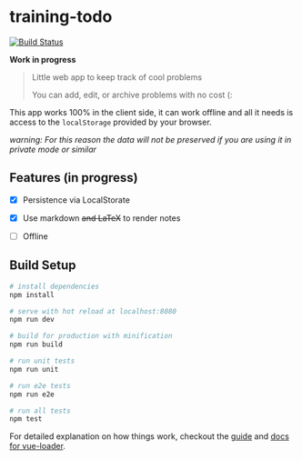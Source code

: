 # training-todo

[![Build Status](https://travis-ci.org/pin3da/training-todo.svg?branch=master)](https://travis-ci.org/pin3da/training-todo)

**Work in progress**

> Little web app to keep track of cool problems
>
> You can add, edit, or archive problems with no cost (:

This app works 100% in the client side, it can work offline and all it needs
is access to the `localStorage` provided by your browser.

*warning: For this reason the data will not be preserved if you are using it in private mode or similar*


## Features (in progress)

- [x] Persistence via LocalStorate
- [x] Use markdown ~~and LaTeX~~ to render notes
- [ ] Offline


## Build Setup

``` bash
# install dependencies
npm install

# serve with hot reload at localhost:8080
npm run dev

# build for production with minification
npm run build

# run unit tests
npm run unit

# run e2e tests
npm run e2e

# run all tests
npm test
```

For detailed explanation on how things work, checkout the [guide](http://vuejs-templates.github.io/webpack/) and [docs for vue-loader](http://vuejs.github.io/vue-loader).
